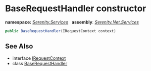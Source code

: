 # BaseRequestHandler constructor
**namespace:** *[Serenity.Services](../../README.md#serenity.services-namespace)*   **assembly**: *[Serenity.Net.Services](../../README.md)*

```csharp
public BaseRequestHandler(IRequestContext context)
```

## See Also

* interface [IRequestContext](../IRequestContext.md)
* class [BaseRequestHandler](../BaseRequestHandler.md)